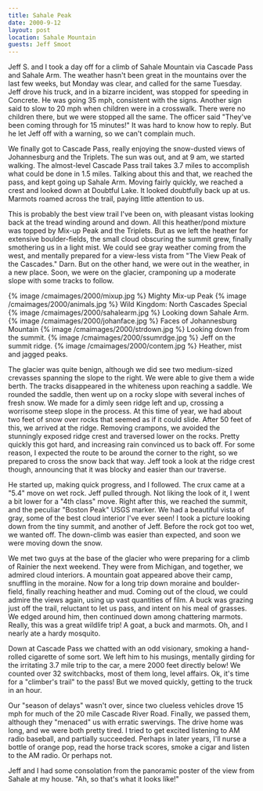 ```yaml
---
title: Sahale Peak
date: 2000-9-12
layout: post
location: Sahale Mountain
guests: Jeff Smoot
---
```



Jeff S. and I took a day off for a climb of Sahale Mountain via
Cascade Pass and Sahale Arm.  The weather hasn't been great in the
mountains over the last few weeks, but Monday was clear, and called
for the same Tuesday. Jeff drove his truck, and in a bizarre incident,
was stopped for speeding in Concrete. He was going 35 mph, consistent
with the signs.  Another sign said to slow to 20 mph when children
were in a crosswalk. There were no children there, but we were stopped
all the same. The officer said "They've been coming through for 15
minutes!" It was hard to know how to reply. But he let Jeff off with
a warning, so we can't complain much.


We finally got to Cascade Pass, 
really enjoying the snow-dusted views
of Johannesburg and the Triplets. The sun was out, and at 9 am, we
started walking. The almost-level Cascade Pass trail takes 3.7 miles
to accomplish what could be done in 1.5 miles.  Talking about this and
that, we reached the pass, and kept going up Sahale Arm.  Moving
fairly quickly, we reached a crest and looked down at Doubtful Lake.
It looked doubtfully back up at us. Marmots roamed across the trail,
paying little attention to us.


This is probably the best view trail I've been on, with pleasant
vistas looking back at the tread winding around and down. All this
heather/pond mixture was topped by Mix-up Peak and the Triplets. But
as we left the heather for extensive boulder-fields, the small cloud
obscuring the summit grew, finally smothering us in a light mist.  We
could see gray weather coming from the west, and mentally prepared for
a view-less vista from "The View Peak of the Cascades." Darn. But on
the other hand, we were out in the weather, in a new place. Soon, we
were on the glacier, cramponing up a moderate slope with some tracks
to follow.

{% image /cmaimages/2000/mixup.jpg %}
Mighty Mix-up Peak
{% image /cmaimages/2000/animals.jpg %}
Wild Kingdom: North Cascades Special
{% image /cmaimages/2000/sahalearm.jpg %}
Looking down Sahale Arm.
{% image /cmaimages/2000/johanface.jpg %}
Faces of Johannesburg Mountain
{% image /cmaimages/2000/strdown.jpg %}
Looking down from the summit.
{% image /cmaimages/2000/ssumrdge.jpg %}
Jeff on the summit ridge.
{% image /cmaimages/2000/contem.jpg %}
Heather, mist and jagged peaks.


The glacier was quite benign, although we did see two medium-sized
crevasses spanning the slope to the right. We were able to give them a
wide berth. The tracks disappeared in the whiteness upon reaching a
saddle. We rounded the saddle, then went up on a rocky slope with
several inches of fresh snow. We made for a dimly seen ridge left and
up, crossing a worrisome steep slope in the process. At this time of
year, we had about two feet of snow over rocks that seemed as if it
could slide. After 50 feet of this, we arrived at the ridge. Removing
crampons, we avoided the stunningly exposed ridge crest and traversed
lower on the rocks. Pretty quickly this got hard, and increasing rain
convinced us to back off. For some reason, I expected the route to be
around the corner to the right, so we prepared to cross the snow back
that way.  Jeff took a look at the ridge crest though, announcing that
it was blocky and easier than our traverse.


He started up, making quick progress, and I followed. The crux came at
a "5.4" move on wet rock. Jeff pulled through. Not liking the look
of it, I went a bit lower for a "4th class" move. Right after this,
we reached the summit, and the peculiar "Boston Peak" USGS
marker. We had a beautiful vista of gray, some of the best cloud
interior I've ever seen! I took a picture looking down from the tiny
summit, and another of Jeff. Before the rock got too wet, we wanted
off. The down-climb was easier than expected, and soon we were moving
down the snow.


We met two guys at the base of the glacier who were preparing for a
climb of Rainier the next weekend. They were from Michigan, and
together, we admired cloud interiors.  A mountain goat appeared above
their camp, snuffling in the moraine. Now for a long trip down moraine
and boulder-field, finally reaching heather and mud. Coming out of the
cloud, we could admire the views again, using up vast quantities of
film.  A buck was grazing just off the trail, reluctant to let us
pass, and intent on his meal of grasses. We edged around him, then
continued down among chattering marmots.  Really, this was a great
wildlife trip! A goat, a buck and marmots. Oh, and I nearly ate a
hardy mosquito.


Down at Cascade Pass we chatted with an odd visionary, smoking a
hand-rolled cigarette of some sort. We left him to his musings,
mentally girding for the irritating 3.7 mile trip to the car, a mere
2000 feet directly below! We counted over 32 switchbacks, most of them
long, level affairs. Ok, it's time for a "climber's trail" to the
pass!  But we moved quickly, getting to the truck in an hour.


Our "season of delays" wasn't over, since two clueless vehicles
drove 15 mph for much of the 20 mile Cascade River Road. Finally, we
passed them, although they "menaced" us with erratic swervings. The
drive home was long, and we were both pretty tired. I tried to get
excited listening to AM radio baseball, and partially
succeeded. Perhaps in later years, I'll nurse a bottle of orange pop,
read the horse track scores, smoke a cigar and listen to the AM
radio. Or perhaps not.


Jeff and I had some consolation from the panoramic poster of the view
from Sahale at my house. "Ah, so that's what it looks like!"




